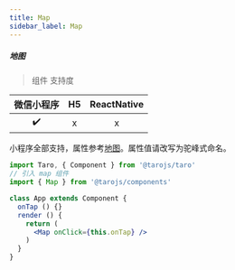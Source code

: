 ```yaml
---
title: Map
sidebar_label: Map
---
```


##### 地图

> 组件 支持度

| 微信小程序 | H5 | ReactNative |
| :-: | :-: | :-: |
| ✔️ | x | x |

小程序全部支持，属性参考[地图](https://developers.weixin.qq.com/miniprogram/dev/component/map.html#map)。属性值请改写为驼峰式命名。

```jsx
import Taro, { Component } from '@tarojs/taro'
// 引入 map 组件
import { Map } from '@tarojs/components'

class App extends Component {
  onTap () {}
  render () {
    return (
      <Map onClick={this.onTap} />
    )
  }
}
```
